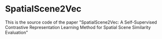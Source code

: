 # SpatialScene2Vec

This is the source code of the paper "SpatialScene2Vec: A Self-Supervised Contrastive Representation Learning Method for Spatial Scene Similarity Evaluation"

